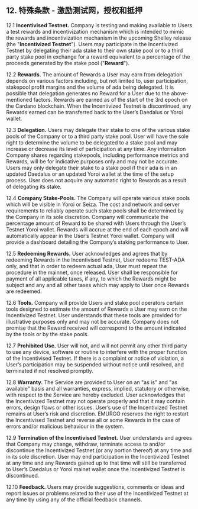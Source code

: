## 12. 特殊条款 - 激励测试网，授权和抵押

12.1 **Incentivised Testnet.** Company is testing and making available to Users a test rewards and incentivization mechanism which is intended to mimic the rewards and incentivization mechanism in the upcoming Shelley release (the "**Incentivized Testnet**"). Users may participate in the Incentivized Testnet by delegating their ada stake to their own stake pool or to a third party stake pool in exchange for a reward equivalent to a percentage of the proceeds generated by the stake pool ("**Reward**").

12.2 **Rewards.** The amount of Rewards a User may earn from delegation depends on various factors including, but not limited to, user participation, stakepool profit margins and the volume of ada being delegated. It is possible that delegation generates no Reward for a User due to the above-mentioned factors. Rewards are earned as of the start of the 3rd epoch on the Cardano blockchain. When the Incentivized Testnet is discontinued, any Rewards earned can be transferred back to the User’s Daedalus or Yoroi wallet.

12.3 **Delegation.** Users may delegate their stake to one of the various stake pools of the Company or to a third party stake pool. User will have the sole right to determine the volume to be delegated to a stake pool and may increase or decrease its level of participation at any time. Any information Company shares regarding stakepools, including performance metrics and Rewards, will be for indicative purposes only and may not be accurate. Users may only delegate their stake to a stake pool if their ada is in an updated Daedalus or an updated Yoroi wallet at the time of the setup process. User does not acquire any automatic right to Rewards as a result of delegating its stake.

12.4 **Company Stake-Pools.** The Company will operate various stake pools which will be visible in Yoroi or Seiza. The cost and network and server requirements to reliably operate such stake pools shall be determined by the Company in its sole discretion. Company will communicate the percentage amount of Reward to be shared with Users through the User’s Testnet Yoroi wallet. Rewards will accrue at the end of each epoch and will automatically appear in the User’s Testnet Yoroi wallet. Company will provide a dashboard detailing the Company’s staking performance to User.

12.5 **Redeeming Rewards.** User acknowledges and agrees that by redeeming Rewards in the Incentivised Testnet, User redeems TEST-ADA only, and that in order to redeem actual ada, User must repeat the procedure in the mainnet, once released. User shall be responsible for payment of all applicable taxes, if any, to which the Rewards might be subject and any and all other taxes which may apply to User once Rewards are redeemed.

12.6 **Tools.** Company will provide Users and stake pool operators certain tools designed to estimate the amount of Rewards a User may earn on the Incentivized Testnet. User understands that these tools are provided for illustrative purposes only and may not be accurate. Company does not promise that the Reward received will correspond to the amount indicated by the tools or by the stake pools.

12.7 **Prohibited Use.** User will not, and will not permit any other third party to use any device, software or routine to interfere with the proper function of the Incentivised Testnet. If there is a complaint or notice of violation, a User’s participation may be suspended without notice until resolved, and terminated if not resolved promptly.

12.8 **Warranty.** The Service are provided to User on an "as is" and "as available" basis and all warranties, express, implied, statutory or otherwise, with respect to the Service are hereby excluded. User acknowledges that the Incentivized Testnet may not operate properly and that it may contain errors, design flaws or other issues. User’s use of the Incentivized Testnet remains at User’s risk and discretion. EMURGO reserves the right to restart the Incentivised Testnet and reverse all or some Rewards in the case of errors and/or malicious behaviour in the system.

12.9 **Termination of the Incentivised Testnet.** User understands and agrees that Company may change, withdraw, terminate access to and/or discontinue the Incentivized Testnet (or any portion thereof) at any time and in its sole discretion. User may end participation in the Incentivized Testnet at any time and any Rewards gained up to that time will still be transferred to User’s Daedalus or Yoroi mainet wallet once the Incentivized Testnet is discontinued.

12.10 **Feedback.** Users may provide suggestions, comments or ideas and report issues or problems related to their use of the Incentivized Testnet at any time by using any of the official feedback channels.

